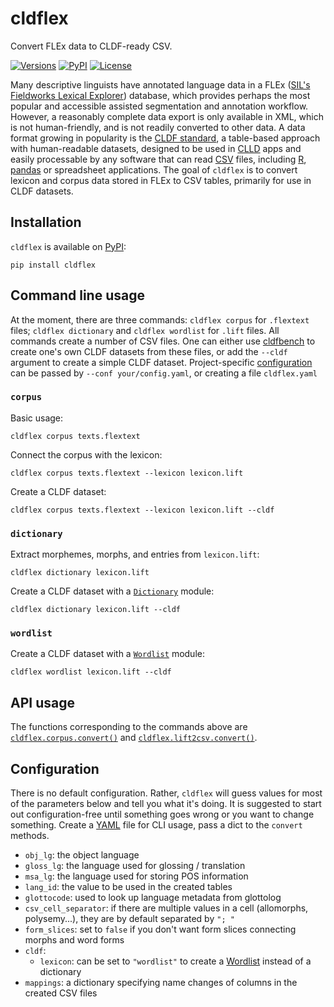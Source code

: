 # cldflex

Convert FLEx data to CLDF-ready CSV.

[![Versions](https://img.shields.io/pypi/pyversions/clld_morphology_plugin)](https://www.python.org/)
[![PyPI](https://img.shields.io/pypi/v/clld_morphology_plugin.svg)](https://pypi.org/project/clld_morphology_plugin)
[![License](https://img.shields.io/github/license/fmatter/cldflex)](https://www.apache.org/licenses/LICENSE-2.0)


Many descriptive linguists have annotated language data in a FLEx ([SIL's Fieldworks Lexical Explorer](https://software.sil.org/fieldworks/)) database, which provides perhaps the most popular and accessible assisted segmentation and annotation workflow.
However, a reasonably complete data export is only available in XML, which is not human-friendly, and is not readily converted to other data.
A data format growing in popularity is the [CLDF standard](https://cldf.clld.org/), a table-based approach with human-readable datasets, designed to be used in [CLLD](https://clld.org/) apps and easily processable by any software that can read [CSV](https://en.wikipedia.org/wiki/Comma-separated_values) files, including  [R](https://www.r-project.org/), [pandas](https://pandas.pydata.org/) or spreadsheet applications.
The goal of ``cldflex`` is to convert lexicon and corpus data stored in FLEx to CSV tables, primarily for use in CLDF datasets.

## Installation

`cldflex` is available on [PyPI](https://pypi.org/project/cldflex):
```shell
pip install cldflex
```

## Command line usage
At the moment, there are three commands: ``cldflex corpus`` for `.flextext` files; ``cldflex dictionary`` and `cldflex wordlist` for `.lift` files.
All commands create a number of CSV files.
One can either use [cldfbench](https://github.com/cldf/cldfbench) to create one's own CLDF datasets from these files, or add the `--cldf` argument to create a simple CLDF dataset.
Project-specific [configuration](#configuration) can be passed by `--conf your/config.yaml`, or creating a file `cldflex.yaml`

### `corpus`
Basic usage:

```shell
cldflex corpus texts.flextext
```

Connect the corpus with the lexicon:

```shell
cldflex corpus texts.flextext --lexicon lexicon.lift
```

Create a CLDF dataset:

```shell
cldflex corpus texts.flextext --lexicon lexicon.lift --cldf
```

### `dictionary`

Extract morphemes, morphs, and entries from `lexicon.lift`:

```shell
cldflex dictionary lexicon.lift
```

Create a CLDF dataset with a  [`Dictionary`](https://github.com/cldf/cldf/tree/master/modules/Dictionary) module:

```shell
cldflex dictionary lexicon.lift --cldf
```

### `wordlist`

Create a CLDF dataset with a  [`Wordlist`](https://github.com/cldf/cldf/tree/master/modules/Wordlist) module:

```shell
cldflex wordlist lexicon.lift --cldf
```

## API usage
The functions corresponding to the commands above are [`cldflex.corpus.convert()`](https://github.com/fmatter/cldflex/blob/4d9962ff53baab68a20ecce34f8623e87f7197ec/src/cldflex/corpus.py#L445) and [`cldflex.lift2csv.convert()`](https://github.com/fmatter/cldflex/blob/4d9962ff53baab68a20ecce34f8623e87f7197ec/src/cldflex/lift2csv.py#L130).

## Configuration
There is no default configuration.
Rather, `cldflex` will guess values for most of the parameters below and tell you what it's doing.
It is suggested to start out configuration-free until something goes wrong or you want to change something.
Create a [YAML](https://yaml.org/) file for CLI usage, pass a dict to the `convert` methods.

* `obj_lg`: the object language
* `gloss_lg`: the language used for glossing / translation
* `msa_lg`: the language used for storing POS information
* `lang_id`: the value to be used in the created tables
* `glottocode`: used to look up language metadata from glottolog
* `csv_cell_separator`: if there are multiple values in a cell (allomorphs, polysemy...), they are by default separated by `"; "`
* `form_slices`: set to `false` if you don't want form slices connecting morphs and word forms
* `cldf`:
    * `lexicon`: can be set to `"wordlist"` to create a [Wordlist](https://github.com/cldf/cldf/tree/master/modules/Wordlist) instead of a dictionary
* `mappings`: a dictionary specifying name changes of columns in the created CSV files